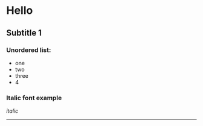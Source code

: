 # Hello

## Subtitle 1

### Unordered list:
* one
* two
* three
* 4

### Italic font example
_italic_

---